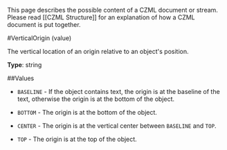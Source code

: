 This page describes the possible content of a CZML document or stream.  Please read [[CZML Structure]] for an explanation of how a CZML document is put together.

#VerticalOrigin (value)

The vertical location of an origin relative to an object's position.

**Type**: string

##Values

* `BASELINE` - If the object contains text, the origin is at the baseline of the text, otherwise the origin is at the bottom of the object.

* `BOTTOM` - The origin is at the bottom of the object.

* `CENTER` - The origin is at the vertical center between `BASELINE` and `TOP`.

* `TOP` - The origin is at the top of the object.

